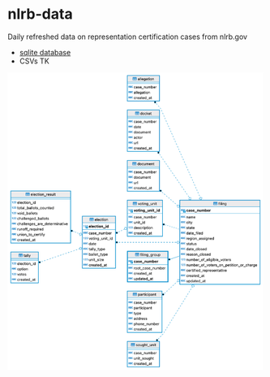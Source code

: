 # nlrb-data
Daily refreshed data on representation certification cases from nlrb.gov

- [sqlite database](https://labordata.github.io/nlrb-data/nlrb.db.zip)
- CSVs TK


![ERD Diagram](docs/erd.png)

